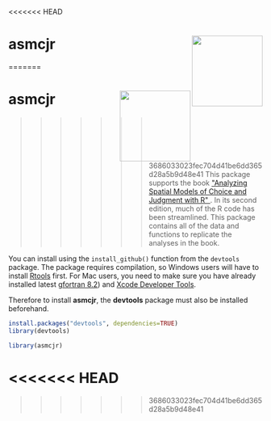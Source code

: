 <<<<<<< HEAD

# asmcjr <img src="https://quantoid.net/files/images/booksticker.png" width="140" align="right" /> <br /> 


=======
# asmcjr <img src="https://quantoid.net/files/images/booksticker.png" width="140" align="right" /> <br /> 


>>>>>>> 3686033023fec704d41be6dd365d28a5b9d48e41
This package supports the book ["Analyzing Spatial Models of Choice and Judgment with R" ](https://www.crcpress.com/Analyzing-Spatial-Models-of-Choice-and-Judgment-with-R/Armstrong-II-Bakker-Carroll-Hare-Poole-Rosenthal/p/book/9781466517158).  In its second edition, much of the R code has been streamlined.   This package contains all of the data and functions to replicate the analyses in the book. 

You can install using the `install_github()` function from the `devtools` package.  The package requires compilation, so Windows users will have to install [Rtools](https://cran.r-project.org/bin/windows/Rtools/) first.  For Mac users, you need to  make sure you have already installed latest [gfortran 8.2](https://github.com/fxcoudert/gfortran-for-macOS/releases)) and [Xcode Developer Tools](https://developer.apple.com/support/xcode/).



Therefore to install __asmcjr__, the __devtools__ package must also be installed beforehand. 
```r
install.packages("devtools", dependencies=TRUE)
library(devtools)

library(asmcjr)
```
<<<<<<< HEAD
=======


>>>>>>> 3686033023fec704d41be6dd365d28a5b9d48e41
